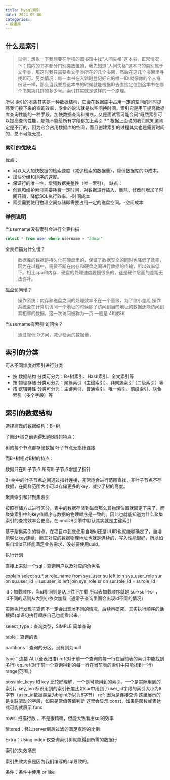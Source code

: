 ```yaml
---
title: Mysql索引
date: 2024-05-06
categories:
- 数据库
---
```


## 什么是索引

> 举例：想象一下我想要在学校的图书馆中找“人间失格”这本书，正常情况下：馆内的书本都分门别类放置的，我先知道“人间失格”这本书的类别属于文学类，那这时我只需要看文学类所在的几个书架，然后在这几个书架里寻找即可。另类情况：每一本书在入馆时登记好它的唯一ID 就像你的个人身份证一样，那么当我要找这本书的时候就能根据ID去直接定位到这本书在哪个书架第几排的多少号。索引其实就是这样的一个原理。

所以 索引的本质其实是一种数据结构，它会在数据库中占用一定的空间的同时提高我们接下来的查询效率，专业的说法就是以空间换时间。索引它是用于提高数据库查询性能的一种手段，加快数据查询和排序。又是面试官可能会问“既然索引可以提高查询性能，那能不能给所有字段都加上索引？” 根据上面说的我们就知道肯定是不行的，因为它会占用数据库的空间，而且创建索引的过程其实也是需要时间的，总不可能无损。

### 索引的优缺点

优点：

- 可以大大加快数据的检索速度（减少检索的数据量），降低数据库的IO成本。
- 加快分组和排序的速度。
- 保证行的唯一性，增强数据完整性（唯一索引）。
缺点：
- 创建和维护索引需要耗费一定时间，对数据进行插入、删除、修改时增加了时间开销，降低SQL执行效率。-时间成本
- 索引需要使用物理空间存储即需要占用一定的磁盘空间。-空间成本

### 举例说明

当username没有索引会进行全表扫描

```sql
select * from user where username = "admin"
```

全表扫描为什么慢？
> 数据库的数据是持久化在硬盘里的，保证了数据安全的同时也降低了效率，因为在过程中，需要不断在内存和硬盘之间进行数据的传输，所以效率低下。相比cpu和内存，硬盘的处理速度要慢很多的，这是硬件层面的差距无法弥补。

磁盘访问慢？

> 操作系统：内存和磁盘之间的处理效率不在一个量级，为了缩小差距 操作系统会在计算机访问一个地址的时候除了访问到当前地址的数据还能访问到其相邻的数据，这一次访问被称为一页 一般是 4K或8K

当username有索引 访问快？

> 通过降低IO访问，减少检索的数据量，

## 索引的分类

可从不同维度对索引进行分类

- 按 数据结构 分类可分为：B+树索引、Hash索引、全文索引等
- 按 物理存储 分类可分为：聚簇索引（主键索引）、非聚簇索引（二级索引）等
- 按 逻辑特性 分类可分为：主键索引、普通索引、唯一索引、前缀索引、联合索引（多个字段）等

## 索引的数据结构

选择高效的数据结构：B+树

了解B+树之前先得知道B树的特点：

树的每个节点都存储数据
叶子节点无指针连接

而B+树相对B树的特点：

数据只在叶子节点
所有叶子节点增加了指针

B+树中的叶子节点之间通过指针连接，非常适合进行范围查找，非叶子节点不存数据，在同样范围大小可以存储更多的key，减少了树的高度。

聚集索引和非聚集索引

按照存储方式进行区分，表中的数据存储到磁盘那么其物理位置就固定下来了，而聚集索引中的key值顺序与数据的物理顺序是一致的。因此也就能知道为什么聚集索引的查找效率会更高。在innoDB引擎中默认其实就是主键索引

基于聚集索引的特点，在项目中到底使用自增id还是UUID也就能够确定了，自增能够让key连续，而其对应的数据物理地址也就是连续的，写入性能很好，所以如果自增id已经能满足业务需求，没必要使用uuid。

执行计划

直接上来就一个sql：查询用户以及对应的角色名

explain
select su.*,sr.role_name
from sys_user su
left join sys_user_role sur on su.user_id = sur.user_id
left join sys_role sr on sur.role_id  = sr.role_id

id：加载顺序，当id相同则是从上往下加载 所以表加载顺序就是 su→sur→sr ， id不同的话则从大到小依次加载（通常子查询里面会出现id不同的情况）

实际执行发现子查询不一定会出现id不同的情况，后续再研究，其实执行顺序的话根据sql语句执行顺序自己也能看出来。

select_type：查询类型，SIMPLE 简单查询

table：查询的表

partitions：查询的分区，没有则为null

type：连接 ALL(全表扫描) ref(对于前一个查询的每一行在当前表的索引中能找到多行) eq_ref(对于前一个查询得到的每一行在当前表的索引中只能找到一行) range(范围，)

possible_keys 和 key 比较好理解，一个是可能用到的索引，一个是实际用到的索引，key_len 标识用到的索引长度比如sur中用到了user_id字段的索引大小为8字节（user_id数据类型为bigint所以为8字节）
ref: 因为是连接查询 这里展示的是关联驱动的字段，如果是常值等值判断 这里会显示 const，如果是函数或表达式可能就展示 func

rows: 扫描行数 ，不是很精确，但能大致看出sql的效率

filtered：经过server层后过滤的满足查询的比例

Extra：Using index 仅查询索引树就能得到所需的数据行

索引的失效场景

索引失效大多是因为我们编写的sql导致的。

条件：条件中使用 or  like
